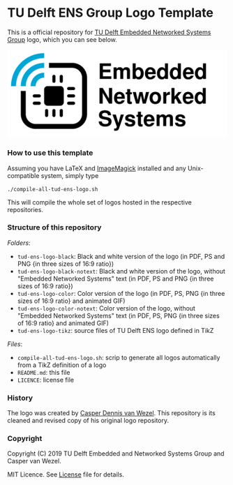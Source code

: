 # TU Delft ENS Group Logo Template

This is a official repository for [TU Delft Embedded Networked Systems Group](http://www.ens.ewi.tudelft.nl) logo, which you can see below.

![TU Delft ENS Logo](tud-ens-logo-color/tud-ens-logo-color-720p.png)

### How to use this template

Assuming you have LaTeX and [ImageMagick](https://imagemagick.org/) installed and any Unix-compatible system, simply type

```
./compile-all-tud-ens-logo.sh 
```

This will compile the whole set of logos hosted in the respective repositories.

### Structure of this repository

_Folders_:

- `tud-ens-logo-black`: Black and white version of the logo (in PDF, PS and PNG {in three sizes of 16:9 ratio})
- `tud-ens-logo-black-notext`: Black and white version of the logo, without "Embedded Networked Systems" text (in PDF, PS and PNG {in three sizes of 16:9 ratio})
- `tud-ens-logo-color`: Color version of the logo (in PDF, PS, PNG {in three sizes of 16:9 ratio} and animated GIF)
- `tud-ens-logo-color-notext`: Color version of the logo, without "Embedded Networked Systems" text (in PDF, PS, PNG {in three sizes of 16:9 ratio} and animated GIF)
- `tud-ens-logo-tikz`: source files of TU Delft ENS logo defined in TikZ

_Files_:

- `compile-all-tud-ens-logo.sh`: scrip to generate all logos automatically from a TikZ definition of a logo
- `README.md`: this file
- `LICENCE`: license file

### History

The logo was created by [Casper Dennis van Wezel](https://github.com/12casper3/). This repository is its cleaned and revised copy of his original logo repository.

### Copyright

Copyright (C) 2019 TU Delft Embedded and Networked Systems Group and Casper van Wezel.

MIT Licence. See [License](https://github.com/TUDSSL/TUD_ENS_MSc_Thesis_Template/blob/master/LICENSE) file for details.
